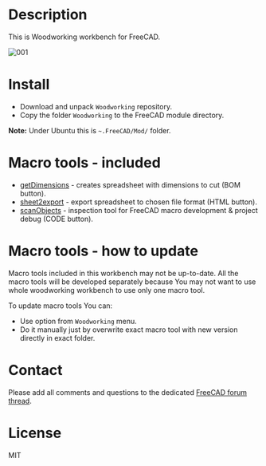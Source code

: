 # Description

This is Woodworking workbench for FreeCAD.

![001](https://raw.githubusercontent.com/dprojects/Woodworking/master/Screenshots/001.png)

# Install

* Download and unpack `Woodworking` repository.
* Copy the folder `Woodworking` to the FreeCAD module directory.

**Note:** Under Ubuntu this is `~.FreeCAD/Mod/` folder.

# Macro tools - included

* [getDimensions](https://github.com/dprojects/getDimensions) - creates spreadsheet with dimensions to cut (BOM button).
* [sheet2export](https://github.com/dprojects/sheet2export) - export spreadsheet to chosen file format (HTML button).
* [scanObjects](https://github.com/dprojects/scanObjects) - inspection tool for FreeCAD macro development & project debug (CODE button).

# Macro tools - how to update

Macro tools included in this workbench may not be up-to-date. All the macro tools will be developed separately because You may not want to use whole woodworking workbench to use only one macro tool.

To update macro tools You can:
* Use option from `Woodworking` menu.
* Do it manually just by overwrite exact macro tool with new version directly in exact folder.

# Contact

Please add all comments and questions to the dedicated [FreeCAD forum thread](https://forum.freecadweb.org/viewtopic.php?f=3&t=8247).

# License

MIT
